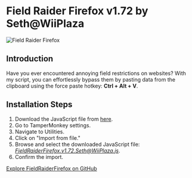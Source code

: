 # Field Raider Firefox v1.72 by Seth@WiiPlaza

![Field Raider Firefox](https://camo.githubusercontent.com/4b1d09a3f6b75e24ef34aec74b993645fed41315319e63827db17d2b31ec7e4f/68747470733a2f2f7468756d6273322e696d67626f782e636f6d2f64642f36362f3679525071686e6c5f742e706e67)

## Introduction

Have you ever encountered annoying field restrictions on websites? With my script, you can effortlessly bypass them by pasting data from the clipboard using the force paste hotkey: **Ctrl + Alt + V**.

## Installation Steps

1. Download the JavaScript file from [here](https://github.com/SethWiiPlaza/FieldRaiderFirefox).
2. Go to TamperMonkey settings.
3. Navigate to Utilities.
4. Click on "Import from file."
5. Browse and select the downloaded JavaScript file: *FieldRaiderFirefox.v1.72.Seth@WiiPlaza.js*.
6. Confirm the import.
   
[Explore FieldRaiderFirefox on GitHub](https://github.com/SethWiiPlaza/FieldRaiderFirefox)
